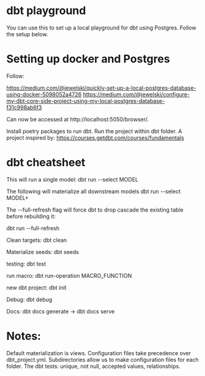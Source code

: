 # dbt playground
You can use this to set up a local playground for dbt using Postgres. Follow the setup below.

# Setting up docker and Postgres

Follow:

https://medium.com/@jewelski/quickly-set-up-a-local-postgres-database-using-docker-5098052a4726
https://medium.com/@jewelski/configure-my-dbt-core-side-project-using-my-local-postgres-database-f31c998ab6f3

Can now be accessed at http://localhost:5050/browser/. 

Install poetry packages to run dbt. Run the project within dbt folder. A project inspired by:
https://courses.getdbt.com/courses/fundamentals

# dbt cheatsheet

This will run a single model:
dbt run --select MODEL

The following will materialize all downstream models
dbt run --select MODEL+

The --full-refresh flag will force dbt to drop cascade the existing table before rebuilding it:

dbt run --full-refresh

Clean targets:
dbt clean

Materialize seeds:
dbt seeds

testing:
dbt test

run macro:
dbt run-operation MACRO_FUNCTION

new dbt project:
dbt init

Debug:
dbt debug

Docs: 
dbt docs generate -> dbt docs serve

# Notes:

Default materialization is views. Configuration files take precedence over dbt_project.yml. Subdirectories allow us to make configuration files for each folder. The dbt tests: unique, not null, accepted values, relationships.


